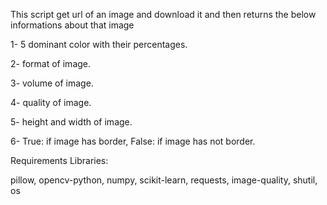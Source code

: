 This script get url of an image and download it and then returns the below informations about that image


1- 5 dominant color with their percentages.

2- format of image.

3- volume of image.

4- quality of image.

5- height and width of image.

6- True: if image has border, False: if image has not border.



Requirements Libraries:

pillow, opencv-python, numpy, scikit-learn, requests, image-quality, shutil, os

